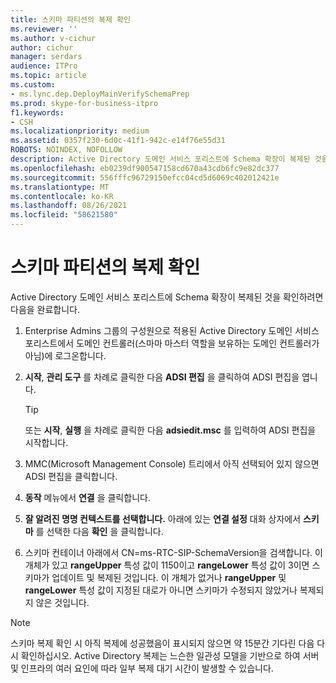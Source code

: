 ```yaml
---
title: 스키마 파티션의 복제 확인
ms.reviewer: ''
ms.author: v-cichur
author: cichur
manager: serdars
audience: ITPro
ms.topic: article
ms.custom:
- ms.lync.dep.DeployMainVerifySchemaPrep
ms.prod: skype-for-business-itpro
f1.keywords:
- CSH
ms.localizationpriority: medium
ms.assetid: 0357f230-6d0c-41f1-942c-e14f76e55d31
ROBOTS: NOINDEX, NOFOLLOW
description: Active Directory 도메인 서비스 포리스트에 Schema 확장이 복제된 것을 확인하려면 다음을 완료합니다.
ms.openlocfilehash: eb0239df900547158cd670a43cdb6fc9e82dc377
ms.sourcegitcommit: 556fffc96729150efcc04cd5d6069c402012421e
ms.translationtype: MT
ms.contentlocale: ko-KR
ms.lasthandoff: 08/26/2021
ms.locfileid: "58621580"
---
```

# <a name="verify-replication-of-schema-partition"></a>스키마 파티션의 복제 확인
 
Active Directory 도메인 서비스 포리스트에 Schema 확장이 복제된 것을 확인하려면 다음을 완료합니다.
  
1. Enterprise Admins 그룹의 구성원으로 적용된 Active Directory 도메인 서비스 포리스트에서 도메인 컨트롤러(스마마 마스터 역할을 보유하는 도메인 컨트롤러가 아님)에 로그온합니다.
    
2. **시작**, **관리 도구** 를 차례로 클릭한 다음 **ADSI 편집** 을 클릭하여 ADSI 편집을 엽니다.
    
    > [!TIP]
    > 또는 **시작**, **실행** 을 차례로 클릭한 다음 **adsiedit.msc** 를 입력하여 ADSI 편집을 시작합니다.
  
3. MMC(Microsoft Management Console) 트리에서 아직 선택되어 있지 않으면 ADSI 편집을 클릭합니다.
    
4. **동작** 메뉴에서 **연결** 을 클릭합니다.
    
5. **잘 알려진 명명 컨텍스트를 선택합니다.** 아래에 있는 **연결 설정** 대화 상자에서 **스키마** 를 선택한 다음 **확인** 을 클릭합니다.
    
6. 스키마 컨테이너 아래에서 CN=ms-RTC-SIP-SchemaVersion을 검색합니다. 이 개체가 있고 **rangeUpper** 특성 값이 1150이고 **rangeLower** 특성 값이 3이면 스키마가 업데이트 및 복제된 것입니다. 이 개체가 없거나 **rangeUpper** 및 **rangeLower** 특성 값이 지정된 대로가 아니면 스키마가 수정되지 않았거나 복제되지 않은 것입니다.
    
> [!NOTE]
> 스키마 복제 확인 시 아직 복제에 성공했음이 표시되지 않으면 약 15분간 기다린 다음 다시 확인하십시오. Active Directory 복제는 느슨한 일관성 모델을 기반으로 하여 서버 및 인프라의 여러 요인에 따라 일부 복제 대기 시간이 발생할 수 있습니다. 
  

